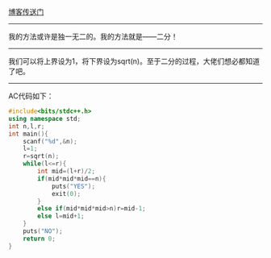 [博客传送门](https://www.luogu.com.cn/blog/linguosheng/)

------------
我的方法或许是独一无二的。我的方法就是——二分！

------------
我们可以将上界设为1，将下界设为sqrt(n)。至于二分的过程，大佬们想必都知道了吧。

------------
AC代码如下：
```cpp
#include<bits/stdc++.h>
using namespace std;
int n,l,r;
int main(){
    scanf("%d",&n);
    l=1;
    r=sqrt(n);
    while(l<=r){
        int mid=(l+r)/2;
        if(mid*mid*mid==n){
            puts("YES");
            exit(0);
        }
        else if(mid*mid*mid>n)r=mid-1;
        else l=mid+1;
    }
    puts("NO");
	return 0;
}
```